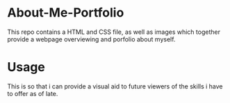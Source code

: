 # About-Me-Portfolio

This repo contains a HTML and CSS file, as well as images which together provide a webpage overviewing and porfolio about myself.

# Usage

This is so that i can provide a visual aid to future viewers of the skills i have to offer as of late.